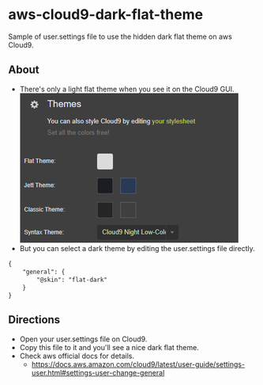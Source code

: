 # aws-cloud9-dark-flat-theme
Sample of user.settings file to use the hidden dark flat theme on aws Cloud9.

## About
* There's only a light flat theme when you see it on the Cloud9 GUI.  
![themes](https://github.com/k-yone/aws-cloud9-dark-flat-theme/blob/images/thems.PNG)
* But you can select a dark theme by editing the user.settings file directly.
```
{
    "general": {
        "@skin": "flat-dark"
    }
}
```

## Directions
* Open your user.settings file on Cloud9.
* Copy this file to it and you'll see a nice dark flat theme.
* Check aws official docs for details.
  * https://docs.aws.amazon.com/cloud9/latest/user-guide/settings-user.html#settings-user-change-general
